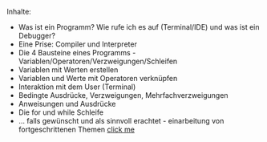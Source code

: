 Inhalte:
* Was ist ein Programm? Wie rufe ich es auf (Terminal/IDE) und was ist ein Debugger?
* Eine Prise: Compiler und Interpreter
* Die 4 Bausteine eines Programms - Variablen/Operatoren/Verzweigungen/Schleifen
* Variablen mit Werten erstellen
* Variablen und Werte mit Operatoren verknüpfen
* Interaktion mit dem User (Terminal)
* Bedingte Ausdrücke, Verzweigungen, Mehrfachverzweigungen
* Anweisungen und Ausdrücke
* Die for und while Schleife
* ... falls gewünscht und als sinnvoll erachtet - einarbeitung von fortgeschrittenen Themen [click me](Fortgeschrittene_Themen_Übersicht.md)
